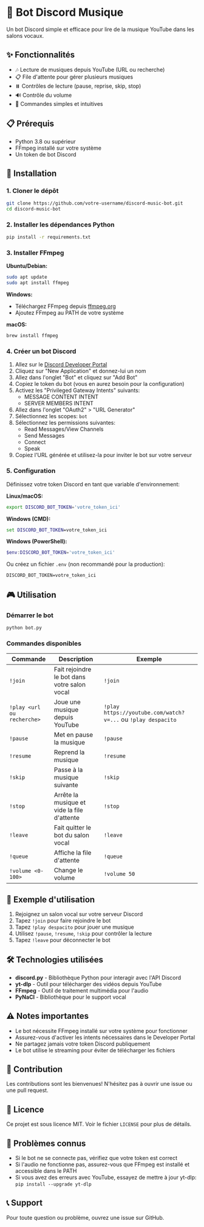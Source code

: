 # 🎵 Bot Discord Musique

Un bot Discord simple et efficace pour lire de la musique YouTube dans les salons vocaux.

## ✨ Fonctionnalités

- 🎶 Lecture de musiques depuis YouTube (URL ou recherche)
- 📋 File d'attente pour gérer plusieurs musiques
- ⏸️ Contrôles de lecture (pause, reprise, skip, stop)
- 🔊 Contrôle du volume
- 🎯 Commandes simples et intuitives

## 📋 Prérequis

- Python 3.8 ou supérieur
- FFmpeg installé sur votre système
- Un token de bot Discord

## 🚀 Installation

### 1. Cloner le dépôt

```bash
git clone https://github.com/votre-username/discord-music-bot.git
cd discord-music-bot
```

### 2. Installer les dépendances Python

```bash
pip install -r requirements.txt
```

### 3. Installer FFmpeg

**Ubuntu/Debian:**
```bash
sudo apt update
sudo apt install ffmpeg
```

**Windows:**
- Téléchargez FFmpeg depuis [ffmpeg.org](https://ffmpeg.org/download.html)
- Ajoutez FFmpeg au PATH de votre système

**macOS:**
```bash
brew install ffmpeg
```

### 4. Créer un bot Discord

1. Allez sur le [Discord Developer Portal](https://discord.com/developers/applications)
2. Cliquez sur "New Application" et donnez-lui un nom
3. Allez dans l'onglet "Bot" et cliquez sur "Add Bot"
4. Copiez le token du bot (vous en aurez besoin pour la configuration)
5. Activez les "Privileged Gateway Intents" suivants:
   - MESSAGE CONTENT INTENT
   - SERVER MEMBERS INTENT
6. Allez dans l'onglet "OAuth2" > "URL Generator"
7. Sélectionnez les scopes: `bot`
8. Sélectionnez les permissions suivantes:
   - Read Messages/View Channels
   - Send Messages
   - Connect
   - Speak
9. Copiez l'URL générée et utilisez-la pour inviter le bot sur votre serveur

### 5. Configuration

Définissez votre token Discord en tant que variable d'environnement:

**Linux/macOS:**
```bash
export DISCORD_BOT_TOKEN='votre_token_ici'
```

**Windows (CMD):**
```cmd
set DISCORD_BOT_TOKEN=votre_token_ici
```

**Windows (PowerShell):**
```powershell
$env:DISCORD_BOT_TOKEN='votre_token_ici'
```

Ou créez un fichier `.env` (non recommandé pour la production):
```
DISCORD_BOT_TOKEN=votre_token_ici
```

## 🎮 Utilisation

### Démarrer le bot

```bash
python bot.py
```

### Commandes disponibles

| Commande | Description | Exemple |
|----------|-------------|---------|
| `!join` | Fait rejoindre le bot dans votre salon vocal | `!join` |
| `!play <url ou recherche>` | Joue une musique depuis YouTube | `!play https://youtube.com/watch?v=...` ou `!play despacito` |
| `!pause` | Met en pause la musique | `!pause` |
| `!resume` | Reprend la musique | `!resume` |
| `!skip` | Passe à la musique suivante | `!skip` |
| `!stop` | Arrête la musique et vide la file d'attente | `!stop` |
| `!leave` | Fait quitter le bot du salon vocal | `!leave` |
| `!queue` | Affiche la file d'attente | `!queue` |
| `!volume <0-100>` | Change le volume | `!volume 50` |

## 📝 Exemple d'utilisation

1. Rejoignez un salon vocal sur votre serveur Discord
2. Tapez `!join` pour faire rejoindre le bot
3. Tapez `!play despacito` pour jouer une musique
4. Utilisez `!pause`, `!resume`, `!skip` pour contrôler la lecture
5. Tapez `!leave` pour déconnecter le bot

## 🛠️ Technologies utilisées

- **discord.py** - Bibliothèque Python pour interagir avec l'API Discord
- **yt-dlp** - Outil pour télécharger des vidéos depuis YouTube
- **FFmpeg** - Outil de traitement multimédia pour l'audio
- **PyNaCl** - Bibliothèque pour le support vocal

## ⚠️ Notes importantes

- Le bot nécessite FFmpeg installé sur votre système pour fonctionner
- Assurez-vous d'activer les intents nécessaires dans le Developer Portal
- Ne partagez jamais votre token Discord publiquement
- Le bot utilise le streaming pour éviter de télécharger les fichiers

## 🤝 Contribution

Les contributions sont les bienvenues! N'hésitez pas à ouvrir une issue ou une pull request.

## 📄 Licence

Ce projet est sous licence MIT. Voir le fichier `LICENSE` pour plus de détails.

## 🐛 Problèmes connus

- Si le bot ne se connecte pas, vérifiez que votre token est correct
- Si l'audio ne fonctionne pas, assurez-vous que FFmpeg est installé et accessible dans le PATH
- Si vous avez des erreurs avec YouTube, essayez de mettre à jour yt-dlp: `pip install --upgrade yt-dlp`

## 📞 Support

Pour toute question ou problème, ouvrez une issue sur GitHub.

